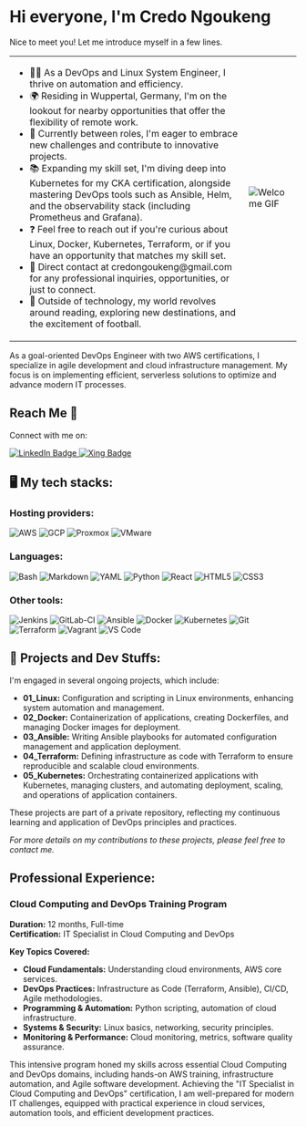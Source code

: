 # Hi everyone, I'm Credo Ngoukeng

Nice to meet you! Let me introduce myself in a few lines.

<table>
<tr>
<td valign="top">
<ul>
  <li>👨‍💻 As a DevOps and Linux System Engineer, I thrive on automation and efficiency.</li>
  <li>🌍 Residing in Wuppertal, Germany, I'm on the lookout for nearby opportunities that offer the flexibility of remote work.</li>
  <li>🚀 Currently between roles, I'm eager to embrace new challenges and contribute to innovative projects.</li>
  <li>📚 Expanding my skill set, I'm diving deep into Kubernetes for my CKA certification, alongside mastering DevOps tools such as Ansible, Helm, and the observability stack (including Prometheus and Grafana).</li>
  <li>❓ Feel free to reach out if you're curious about Linux, Docker, Kubernetes, Terraform, or if you have an opportunity that matches my skill set.</li>
  <li>📩 Direct contact at credongoukeng@gmail.com for any professional inquiries, opportunities, or just to connect.</li>
  <li>🎈 Outside of technology, my world revolves around reading, exploring new destinations, and the excitement of football.</li>
</ul>
</td>
<td>
<img src="https://i.pinimg.com/originals/85/04/77/850477fed08bfe98598082bcd309ce70.gif" alt="Welcome GIF" style="max-width: 100%;"/>
</td>
</tr>
</table>

As a goal-oriented DevOps Engineer with two AWS certifications, I specialize in agile development and cloud infrastructure management. My focus is on implementing efficient, serverless solutions to optimize and advance modern IT processes.

## Reach Me 📧

Connect with me on:

<a href="https://www.linkedin.com/in/credo-ngoukeng-95725892/">
  <img src="https://img.shields.io/badge/LinkedIn-Credo%20Ngoukeng-blue?style=flat&logo=linkedin" alt="LinkedIn Badge"/>
</a>
<a href="https://www.xing.com/profile/Credo_TsafackNgoukeng/web_profiles?expandNeffi=true">
  <img src="https://img.shields.io/badge/Xing-Credo%20Ngoukeng-green?style=flat&logo=xing" alt="Xing Badge"/>
</a>


## 🖥️ My tech stacks:

### Hosting providers:
<p>
  <img src="https://img.shields.io/badge/AWS-FF9900?style=for-the-badge&logo=amazonaws&logoColor=white" alt="AWS" />
  <img src="https://img.shields.io/badge/Google_Cloud-4285F4?style=for-the-badge&logo=google-cloud&logoColor=white" alt="GCP" />
  <img src="https://img.shields.io/badge/Proxmox-E57000?style=for-the-badge&logo=proxmox&logoColor=white" alt="Proxmox" />
  <img src="https://img.shields.io/badge/VMware-607078?style=for-the-badge&logo=vmware&logoColor=white" alt="VMware" />
</p>

### Languages:
<p>
  <img src="https://img.shields.io/badge/Bash-4EAA25?style=for-the-badge&logo=gnu-bash&logoColor=white" alt="Bash" />
  <img src="https://img.shields.io/badge/Markdown-000000?style=for-the-badge&logo=markdown&logoColor=white" alt="Markdown" />
  <img src="https://img.shields.io/badge/YAML-0B1C2C?style=for-the-badge&logo=yaml&logoColor=white" alt="YAML" />
  <img src="https://img.shields.io/badge/Python-3776AB?style=for-the-badge&logo=python&logoColor=white" alt="Python" />
  <img src="https://img.shields.io/badge/React-61DAFB?style=for-the-badge&logo=react&logoColor=black" alt="React" />
  <img src="https://img.shields.io/badge/HTML5-E34F26?style=for-the-badge&logo=html5&logoColor=white" alt="HTML5" />
  <img src="https://img.shields.io/badge/CSS3-1572B6?style=for-the-badge&logo=css3&logoColor=white" alt="CSS3" />
</p>


### Other tools:
<p>
  <img src="https://img.shields.io/badge/Jenkins-D24939?style=for-the-badge&logo=jenkins&logoColor=white" alt="Jenkins" />
  <img src="https://img.shields.io/badge/GitLab_CI-FCA121?style=for-the-badge&logo=gitlab&logoColor=white" alt="GitLab-CI" />
  <img src="https://img.shields.io/badge/Ansible-EE0000?style=for-the-badge&logo=ansible&logoColor=white" alt="Ansible" />
  <img src="https://img.shields.io/badge/Docker-2496ED?style=for-the-badge&logo=docker&logoColor=white" alt="Docker" />
  <img src="https://img.shields.io/badge/Kubernetes-326CE5?style=for-the-badge&logo=kubernetes&logoColor=white" alt="Kubernetes" />
  <img src="https://img.shields.io/badge/Git-F05032?style=for-the-badge&logo=git&logoColor=white" alt="Git" />
  <img src="https://img.shields.io/badge/Terraform-623CE4?style=for-the-badge&logo=terraform&logoColor=white" alt="Terraform" />
  <img src="https://img.shields.io/badge/Vagrant-1868F2?style=for-the-badge&logo=vagrant&logoColor=white" alt="Vagrant" />
  <img src="https://img.shields.io/badge/VS_Code-007ACC?style=for-the-badge&logo=visualstudiocode&logoColor=white" alt="VS Code" />
</p>


## 🚧 Projects and Dev Stuffs:

I'm engaged in several ongoing projects, which include:

- **01_Linux:** Configuration and scripting in Linux environments, enhancing system automation and management.
- **02_Docker:** Containerization of applications, creating Dockerfiles, and managing Docker images for deployment.
- **03_Ansible:** Writing Ansible playbooks for automated configuration management and application deployment.
- **04_Terraform:** Defining infrastructure as code with Terraform to ensure reproducible and scalable cloud environments.
- **05_Kubernetes:** Orchestrating containerized applications with Kubernetes, managing clusters, and automating deployment, scaling, and operations of application containers.

These projects are part of a private repository, reflecting my continuous learning and application of DevOps principles and practices.

*For more details on my contributions to these projects, please feel free to contact me.*

## Professional Experience:

### Cloud Computing and DevOps Training Program
**Duration:** 12 months, Full-time  
**Certification:** IT Specialist in Cloud Computing and DevOps  

**Key Topics Covered:**
- **Cloud Fundamentals:** Understanding cloud environments, AWS core services.
- **DevOps Practices:** Infrastructure as Code (Terraform, Ansible), CI/CD, Agile methodologies.
- **Programming & Automation:** Python scripting, automation of cloud infrastructure.
- **Systems & Security:** Linux basics, networking, security principles.
- **Monitoring & Performance:** Cloud monitoring, metrics, software quality assurance.

This intensive program honed my skills across essential Cloud Computing and DevOps domains, including hands-on AWS training, infrastructure automation, and Agile software development. Achieving the "IT Specialist in Cloud Computing and DevOps" certification, I am well-prepared for modern IT challenges, equipped with practical experience in cloud services, automation tools, and efficient development practices.

